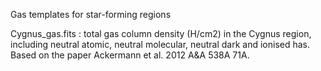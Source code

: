 Gas templates for star-forming regions

Cygnus_gas.fits : total gas column density (H/cm2) in the Cygnus region, including neutral atomic, neutral molecular, neutral dark and ionised has. Based on the paper Ackermann et al. 2012 A&A 538A 71A.